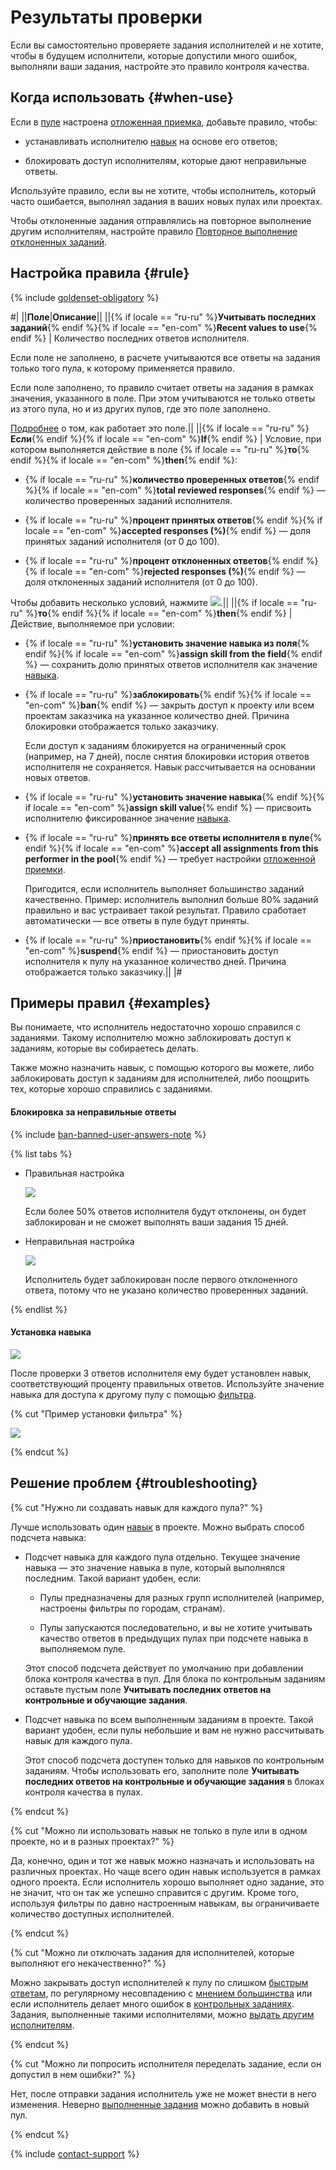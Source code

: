 # Результаты проверки

Если вы самостоятельно проверяете задания исполнителей и не хотите, чтобы в будущем исполнители, которые допустили много ошибок, выполняли ваши задания, настройте это правило контроля качества.

## Когда использовать {#when-use}

Если в [пуле](../../glossary.md#pool) настроена [отложенная приемка](offline-accept.md), добавьте правило, чтобы:
- устанавливать исполнителю [навык](../../glossary.md#skill) на основе его ответов;

- блокировать доступ исполнителям, которые дают неправильные ответы.

Используйте правило, если вы не хотите, чтобы исполнитель, который часто ошибается, выполнял задания в ваших новых пулах или проектах.

Чтобы отклоненные задания отправлялись на повторное выполнение другим исполнителям, настройте правило [Повторное выполнение отклоненных заданий](reassessment-after-accepting.md).

## Настройка правила {#rule}

{% include [goldenset-obligatory](../_includes/concepts/goldenset/id-goldenset/obligatory.md) %}

#|
||**Поле**|**Описание**||
||{% if locale == "ru-ru" %}**Учитывать последних заданий**{% endif %}{% if locale == "en-com" %}**Recent values to use**{% endif %} | Количество последних ответов исполнителя.

Если поле не заполнено, в расчете учитываются все ответы на задания только того пула, к которому применяется правило.

Если поле заполнено, то правило считает ответы на задания в рамках значения, указанного в поле. При этом учитываются не только ответы из этого пула, но и из других пулов, где это поле заполнено.

[Подробнее](remember-values.md) о том, как работает это поле.||
||{% if locale == "ru-ru" %}**Если**{% endif %}{% if locale == "en-com" %}**If**{% endif %} | Условие, при котором выполняется действие в поле {% if locale == "ru-ru" %}**то**{% endif %}{% if locale == "en-com" %}**then**{% endif %}:

- {% if locale == "ru-ru" %}**количество проверенных ответов**{% endif %}{% if locale == "en-com" %}**total reviewed responses**{% endif %} — количество проверенных заданий исполнителя.

- {% if locale == "ru-ru" %}**процент принятых ответов**{% endif %}{% if locale == "en-com" %}**accepted responses (%)**{% endif %} — доля принятых заданий исполнителя (от 0 до 100).

- {% if locale == "ru-ru" %}**процент отклоненных ответов**{% endif %}{% if locale == "en-com" %}**rejected responses (%)**{% endif %} — доля отклоненных заданий исполнителя (от 0 до 100).

Чтобы добавить несколько условий, нажмите ![](../_images/add.svg).||
||{% if locale == "ru-ru" %}**то**{% endif %}{% if locale == "en-com" %}**then**{% endif %} | Действие, выполняемое при условии:

- {% if locale == "ru-ru" %}**установить значение навыка из поля**{% endif %}{% if locale == "en-com" %}**assign skill from the field**{% endif %} — сохранить долю принятых ответов исполнителя как значение [навыка](nav.md).

- {% if locale == "ru-ru" %}**заблокировать**{% endif %}{% if locale == "en-com" %}**ban**{% endif %} — закрыть доступ к проекту или всем проектам заказчика на указанное количество дней. Причина блокировки отображается только заказчику.

    Если доступ к заданиям блокируется на ограниченный срок (например, на 7 дней), после снятия блокировки история ответов исполнителя не сохраняется. Навык рассчитывается на основании новых ответов.

- {% if locale == "ru-ru" %}**установить значение навыка**{% endif %}{% if locale == "en-com" %}**assign skill value**{% endif %} — присвоить исполнителю фиксированное значение [навыка](nav.md).

- {% if locale == "ru-ru" %}**принять все ответы исполнителя в пуле**{% endif %}{% if locale == "en-com" %}**accept all assignments from this performer in the pool**{% endif %} — требует настройки [отложенной приемки](offline-accept.md).

    Пригодится, если исполнитель выполняет большинство заданий качественно. Пример: исполнитель выполнил больше 80% заданий правильно и вас устраивает такой результат. Правило сработает автоматически — все ответы в пуле будут приняты.

- {% if locale == "ru-ru" %}**приостановить**{% endif %}{% if locale == "en-com" %}**suspend**{% endif %} — приостановить доступ исполнителя к пулу на указанное количество дней. Причина отображается только заказчику.||
|#

## Примеры правил {#examples}

Вы понимаете, что исполнитель недостаточно хорошо справился с заданиями. Такому исполнителю можно заблокировать доступ к заданиям, которые вы собираетесь делать.

Также можно назначить навык, с помощью которого вы можете, либо заблокировать доступ к заданиям для исполнителей, либо поощрить тех, которые хорошо справились с заданиями.

#### Блокировка за неправильные ответы

{% include [ban-banned-user-answers-note](../_includes/concepts/ban/id-ban/banned-user-answers-note.md) %}

{% list tabs %}

- Правильная настройка

  ![](../_images/control-rules/reviewing-assignments/qcr-reviewing-assignments_example1.png)

  Если более 50% ответов исполнителя будут отклонены, он будет заблокирован и не сможет выполнять ваши задания 15 дней.

- Неправильная настройка

  ![](../_images/control-rules/reviewing-assignments/qcr-reviewing-assignments_example_1.png)

  Исполнитель будет заблокирован после первого отклоненного ответа, потому что не указано количество проверенных заданий.

{% endlist %}

#### Установка навыка

![](../_images/control-rules/reviewing-assignments/qcr-reviewing-assignments_example2.png)

После проверки 3 ответов исполнителя ему будет установлен навык, соответствующий проценту правильных ответов. Используйте значение навыка для доступа к другому пулу с помощью [фильтра](filters.md).

{% cut "Пример установки фильтра" %}

![](../_images/other/qcr-control_example_filter.png)

{% endcut %}

## Решение проблем {#troubleshooting}

{% cut "Нужно ли создавать навык для каждого пула?" %}

Лучше использовать один [навык](../../glossary.md#skill) в проекте. Можно выбрать способ подсчета навыка:

- Подсчет навыка для каждого пула отдельно. Текущее значение навыка — это значение навыка в пуле, который выполнялся последним. Такой вариант удобен, если:

    - Пулы предназначены для разных групп исполнителей (например, настроены фильтры по городам, странам).

    - Пулы запускаются последовательно, и вы не хотите учитывать качество ответов в предыдущих пулах при подсчете навыка в выполняемом пуле.

    Этот способ подсчета действует по умолчанию при добавлении блока контроля качества в пул. Для блока по контрольным заданиям оставьте пустым поле **Учитывать последних ответов на контрольные и обучающие задания**.

- Подсчет навыка по всем выполненным заданиям в проекте. Такой вариант удобен, если пулы небольшие и вам не нужно рассчитывать навык для каждого пула.

    Этот способ подсчета доступен только для навыков по контрольным заданиям. Чтобы использовать его, заполните поле **Учитывать последних ответов на контрольные и обучающие задания** в блоках контроля качества в пулах.

{% endcut %}

{% cut "Можно ли использовать навык не только в пуле или в одном проекте, но и в разных проектах?" %}

Да, конечно, один и тот же навык можно назначать и использовать на различных проектах. Но чаще всего один навык используется в рамках одного проекта. Если исполнитель хорошо выполняет одно задание, это не значит, что он так же успешно справится с другим. Кроме того, используя фильтры по давно настроенным навыкам, вы ограничиваете количество доступных исполнителей.

{% endcut %}

{% cut "Можно ли отключать задания для исполнителей, которые выполняют его некачественно?" %}

Можно закрывать доступ исполнителей к пулу по слишком [быстрым ответам](quick-answers.md), по регулярному несовпадению с [мнением большинства](mvote.md) или если исполнитель делает много ошибок в [контрольных заданиях](goldenset.md). Задания, выполненные такими исполнителями, можно [выдать другим исполнителям](restore-task-overlap.md).

{% endcut %}

{% cut "Можно ли попросить исполнителя переделать задание, если он допустил в нем ошибки?" %}

Нет, после отправки задания исполнитель уже не может внести в него изменения. Неверно [выполненные задания](../../glossary.md#submitted-answers-ru) можно добавить в новый пул.

{% endcut %}

{% include [contact-support](../_includes/contact-support-help.md) %}